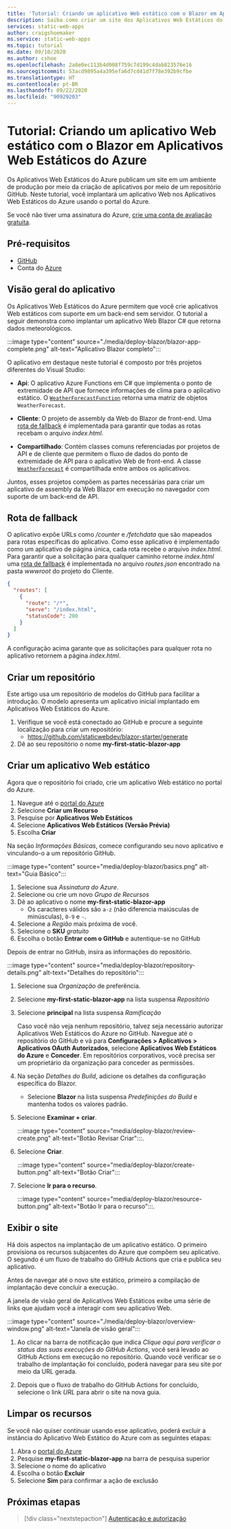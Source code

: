 ```yaml
---
title: 'Tutorial: Criando um aplicativo Web estático com o Blazor em Aplicativos Web Estáticos do Azure'
description: Saiba como criar um site dos Aplicativos Web Estáticos do Azure com o Blazor.
services: static-web-apps
author: craigshoemaker
ms.service: static-web-apps
ms.topic: tutorial
ms.date: 09/10/2020
ms.author: cshoe
ms.openlocfilehash: 2a8e0ec113b4d008f759c7d199c4dab823576e16
ms.sourcegitcommit: 53acd9895a4a395efa6d7cd41d7f78e392b9cfbe
ms.translationtype: HT
ms.contentlocale: pt-BR
ms.lasthandoff: 09/22/2020
ms.locfileid: "90929203"
---
```

# <a name="tutorial-building-a-static-web-app-with-blazor-in-azure-static-web-apps"></a>Tutorial: Criando um aplicativo Web estático com o Blazor em Aplicativos Web Estáticos do Azure

Os Aplicativos Web Estáticos do Azure publicam um site em um ambiente de produção por meio da criação de aplicativos por meio de um repositório GitHub. Neste tutorial, você implantará um aplicativo Web nos Aplicativos Web Estáticos do Azure usando o portal do Azure.

Se você não tiver uma assinatura do Azure, [crie uma conta de avaliação gratuita](https://azure.microsoft.com/free).

## <a name="prerequisites"></a>Pré-requisitos

- [GitHub](https://github.com)
- Conta do [Azure](https://portal.azure.com)

## <a name="application-overview"></a>Visão geral do aplicativo

Os Aplicativos Web Estáticos do Azure permitem que você crie aplicativos Web estáticos com suporte em um back-end sem servidor. O tutorial a seguir demonstra como implantar um aplicativo Web Blazor C# que retorna dados meteorológicos.

:::image type="content" source="./media/deploy-blazor/blazor-app-complete.png" alt-text="Aplicativo Blazor completo":::

O aplicativo em destaque neste tutorial é composto por três projetos diferentes do Visual Studio:

- **Api**: O aplicativo Azure Functions em C# que implementa o ponto de extremidade de API que fornece informações de clima para o aplicativo estático. O [`WeatherForecastFunction`](https://github.com/staticwebev/blazor-starter/blob/main/Api/WeatherForecastFunction.cs) retorna uma matriz de objetos `WeatherForecast`.

- **Cliente**: O projeto de assembly da Web do Blazor de front-end. Uma [rota de fallback](#fallback-route) é implementada para garantir que todas as rotas recebam o arquivo _index.html_.

- **Compartilhado**: Contém classes comuns referenciadas por projetos de API e de cliente que permitem o fluxo de dados do ponto de extremidade de API para o aplicativo Web de front-end. A classe [`WeatherForecast`](https://github.com/staticwebdev/blazor-starter/blob/main/Shared/WeatherForecast.cs) é compartilhada entre ambos os aplicativos.

Juntos, esses projetos compõem as partes necessárias para criar um aplicativo de assembly da Web Blazor em execução no navegador com suporte de um back-end de API.

## <a name="fallback-route"></a>Rota de fallback

O aplicativo expõe URLs como _/counter_ e _/fetchdata_ que são mapeados para rotas específicas do aplicativo. Como esse aplicativo é implementado como um aplicativo de página única, cada rota recebe o arquivo _index.html_. Para garantir que a solicitação para qualquer caminho retorne _index.html_ uma [rota de fallback](./routes.md#fallback-routes) é implementada no arquivo _routes.json_ encontrado na pasta _wwwroot_ do projeto do Cliente.

```json
{
  "routes": [
    {
      "route": "/*",
      "serve": "/index.html",
      "statusCode": 200
    }
  ]
}
```

A configuração acima garante que as solicitações para qualquer rota no aplicativo retornem a página _index.html_.

## <a name="create-a-repository"></a>Criar um repositório

Este artigo usa um repositório de modelos do GitHub para facilitar a introdução. O modelo apresenta um aplicativo inicial implantado em Aplicativos Web Estáticos do Azure.

1. Verifique se você está conectado ao GitHub e procure a seguinte localização para criar um repositório:
    - https://github.com/staticwebdev/blazor-starter/generate
1. Dê ao seu repositório o nome **my-first-static-blazor-app**

## <a name="create-a-static-web-app"></a>Criar um aplicativo Web estático

Agora que o repositório foi criado, crie um aplicativo Web estático no portal do Azure.

1. Navegue até o [portal do Azure](https://portal.azure.com)
1. Selecione **Criar um Recurso**
1. Pesquise por **Aplicativos Web Estáticos**
1. Selecione **Aplicativos Web Estáticos (Versão Prévia)**
1. Escolha **Criar**

Na seção _Informações Básicas_, comece configurando seu novo aplicativo e vinculando-o a um repositório GitHub.

:::image type="content" source="media/deploy-blazor/basics.png" alt-text="Guia Básico":::

1. Selecione sua _Assinatura do Azure_.
1. Selecione ou crie um novo _Grupo de Recursos_
1. Dê ao aplicativo o nome **my-first-static-blazor-app**
    - Os caracteres válidos são `a-z` (não diferencia maiúsculas de minúsculas), `0-9` e `-`.
1. Selecione a _Região_ mais próxima de você.
1. Selecione o **SKU** _gratuito_
1. Escolha o botão **Entrar com o GitHub** e autentique-se no GitHub

Depois de entrar no GitHub, insira as informações do repositório.

:::image type="content" source="media/deploy-blazor/repository-details.png" alt-text="Detalhes do repositório":::

1. Selecione sua _Organização_ de preferência.
1. Selecione **my-first-static-blazor-app** na lista suspensa _Repositório_
1. Selecione **principal** na lista suspensa _Ramificação_

    Caso você não veja nenhum repositório, talvez seja necessário autorizar Aplicativos Web Estáticos do Azure no GitHub. Navegue até o repositório do GitHub e vá para **Configurações > Aplicativos > Aplicativos OAuth Autorizados**, selecione **Aplicativos Web Estáticos do Azure** e **Conceder**. Em repositórios corporativos, você precisa ser um proprietário da organização para conceder as permissões.

1. Na seção _Detalhes do Build_, adicione os detalhes da configuração específica do Blazor.

    - Selecione **Blazor** na lista suspensa _Predefinições do Build_ e mantenha todos os valores padrão.

1. Selecione **Examinar + criar**.

    :::image type="content" source="media/deploy-blazor/review-create.png" alt-text="Botão Revisar Criar":::.

1. Selecione **Criar**.

    :::image type="content" source="media/deploy-blazor/create-button.png" alt-text="Botão Criar":::

1. Selecione **Ir para o recurso**.

    :::image type="content" source="media/deploy-blazor/resource-button.png" alt-text="Botão Ir para o recurso":::.

## <a name="view-the-website"></a>Exibir o site

Há dois aspectos na implantação de um aplicativo estático. O primeiro provisiona os recursos subjacentes do Azure que compõem seu aplicativo. O segundo é um fluxo de trabalho do GitHub Actions que cria e publica seu aplicativo.

Antes de navegar até o novo site estático, primeiro a compilação de implantação deve concluir a execução.

A janela de visão geral de Aplicativos Web Estáticos exibe uma série de links que ajudam você a interagir com seu aplicativo Web.

:::image type="content" source="./media/deploy-blazor/overview-window.png" alt-text="Janela de visão geral":::

1. Ao clicar na barra de notificação que indica _Clique aqui para verificar o status das suas execuções do GitHub Actions_, você será levado ao GitHub Actions em execução no repositório. Quando você verificar se o trabalho de implantação foi concluído, poderá navegar para seu site por meio da URL gerada.

2. Depois que o fluxo de trabalho do GitHub Actions for concluído, selecione o link _URL_ para abrir o site na nova guia.

## <a name="clean-up-resources"></a>Limpar os recursos

Se você não quiser continuar usando esse aplicativo, poderá excluir a instância do Aplicativo Web Estático do Azure com as seguintes etapas:

1. Abra o [portal do Azure](https://portal.azure.com)
1. Pesquise **my-first-static-blazor-app** na barra de pesquisa superior
1. Selecione o nome do aplicativo
1. Escolha o botão **Excluir**
1. Selecione **Sim** para confirmar a ação de exclusão

## <a name="next-steps"></a>Próximas etapas

> [!div class="nextstepaction"]
> [Autenticação e autorização](./authentication-authorization.md)
